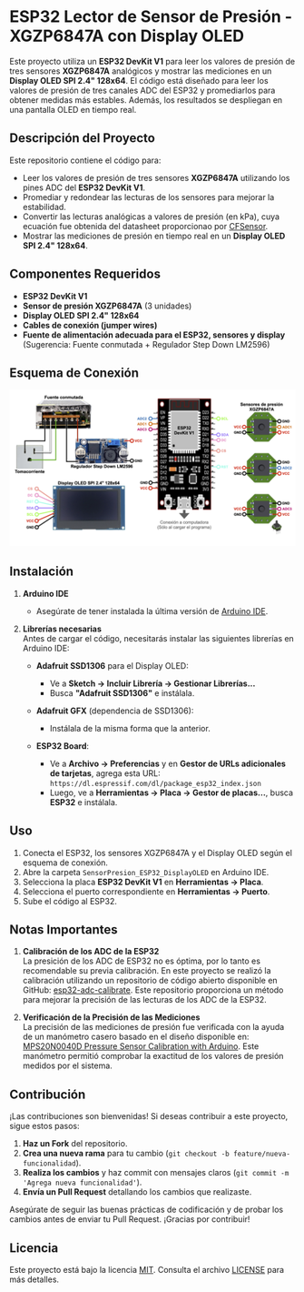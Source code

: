 # ESP32 Lector de Sensor de Presión - XGZP6847A con Display OLED

Este proyecto utiliza un **ESP32 DevKit V1** para leer los valores de presión de tres sensores **XGZP6847A** analógicos y mostrar las mediciones en un **Display OLED SPI 2.4" 128x64**. El código está diseñado para leer los valores de presión de tres canales ADC del ESP32 y promediarlos para obtener medidas más estables. Además, los resultados se despliegan en una pantalla OLED en tiempo real.



## **Descripción del Proyecto**

Este repositorio contiene el código para:

- Leer los valores de presión de tres sensores **XGZP6847A** utilizando los pines ADC del **ESP32 DevKit V1**.
- Promediar y redondear las lecturas de los sensores para mejorar la estabilidad.
- Convertir las lecturas analógicas a valores de presión (en kPa), cuya ecuación fue obtenida del datasheet proporcionao por [CFSensor](https://cfsensor.com/wp-content/uploads/2022/11/XGZP6847A-Pressure-Sensor-V2.7.pdf).
- Mostrar las mediciones de presión en tiempo real en un **Display OLED SPI 2.4" 128x64**.



## **Componentes Requeridos**

- **ESP32 DevKit V1**  
- **Sensor de presión XGZP6847A** (3 unidades)  
- **Display OLED SPI 2.4" 128x64**  
- **Cables de conexión (jumper wires)**  
- **Fuente de alimentación adecuada para el ESP32, sensores y display** (Sugerencia: Fuente conmutada + Regulador Step Down LM2596)



## **Esquema de Conexión**

![Diagrama del circuito](ESQUEMA.png)



## **Instalación**

1. **Arduino IDE**  
   - Asegúrate de tener instalada la última versión de [Arduino IDE](https://www.arduino.cc/en/software).

2. **Librerías necesarias**  
   Antes de cargar el código, necesitarás instalar las siguientes librerías en Arduino IDE:

   - **Adafruit SSD1306** para el Display OLED:
     - Ve a **Sketch → Incluir Librería → Gestionar Librerías...**
     - Busca **"Adafruit SSD1306"** e instálala.

   - **Adafruit GFX** (dependencia de SSD1306):
     - Instálala de la misma forma que la anterior.

   - **ESP32 Board**:
     - Ve a **Archivo → Preferencias** y en **Gestor de URLs adicionales de tarjetas**, agrega esta URL:  
       `https://dl.espressif.com/dl/package_esp32_index.json`
     - Luego, ve a **Herramientas → Placa → Gestor de placas...**, busca **ESP32** e instálala.



## **Uso**

1. Conecta el ESP32, los sensores XGZP6847A y el Display OLED según el esquema de conexión.
2. Abre la carpeta `SensorPresion_ESP32_DisplayOLED` en Arduino IDE.
3. Selecciona la placa **ESP32 DevKit V1** en **Herramientas → Placa**.
4. Selecciona el puerto correspondiente en **Herramientas → Puerto**.
5. Sube el código al ESP32.

## Notas Importantes

1. **Calibración de los ADC de la ESP32**  
   La presición de los ADC de ESP32 no es óptima, por lo tanto es recomendable su previa calibración. En este proyecto se realizó la calibración utilizando un repositorio de código abierto disponible en GitHub: [esp32-adc-calibrate](https://github.com/e-tinkers/esp32-adc-calibrate/tree/master). Este repositorio proporciona un método para mejorar la precisión de las lecturas de los ADC de la ESP32.

2. **Verificación de la Precisión de las Mediciones**  
   La precisión de las mediciones de presión fue verificada con la ayuda de un manómetro casero basado en el diseño disponible en: [MPS20N0040D Pressure Sensor Calibration with Arduino](https://makersportal.com/blog/2020/6/4/mps20n0040d-pressure-sensor-calibration-with-arduino). Este manómetro permitió comprobar la exactitud de los valores de presión medidos por el sistema.


## Contribución

¡Las contribuciones son bienvenidas! Si deseas contribuir a este proyecto, sigue estos pasos:

1. **Haz un Fork** del repositorio.
2. **Crea una nueva rama** para tu cambio (`git checkout -b feature/nueva-funcionalidad`).
3. **Realiza los cambios** y haz commit con mensajes claros (`git commit -m 'Agrega nueva funcionalidad'`).
4. **Envía un Pull Request** detallando los cambios que realizaste.

Asegúrate de seguir las buenas prácticas de codificación y de probar los cambios antes de enviar tu Pull Request. ¡Gracias por contribuir!



## Licencia

Este proyecto está bajo la licencia [MIT](https://opensource.org/licenses/MIT). Consulta el archivo [LICENSE](LICENSE) para más detalles.

